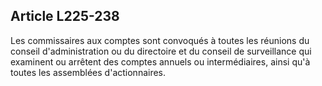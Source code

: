 Article L225-238
----
Les commissaires aux comptes sont convoqués à toutes les réunions du conseil
d'administration ou du directoire et du conseil de surveillance qui examinent ou
arrêtent des comptes annuels ou intermédiaires, ainsi qu'à toutes les assemblées
d'actionnaires.
